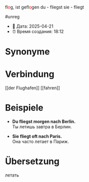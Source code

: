 fl<span style="color:red">o</span>g, ist gefl<span style="color:red">o</span>gen
du - fliegst
sie - fliegt

#unreg
- 📍 Дата: 2025-04-21
- ⏰ Время создания: 18:12
# Synonyme

# Verbindung 
[[der Flughafen]]
[[fahren]]

# Beispiele
- **Du fliegst morgen nach Berlin.**  
    Ты летишь завтра в Берлин.
    
- **Sie fliegt oft nach Paris.**  
    Она часто летает в Париж.
# Übersetzung
летать